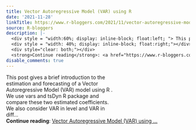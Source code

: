 ```yaml
---
title: Vector Autoregressive Model (VAR) using R
date: '2021-11-28'
linkTitle: https://www.r-bloggers.com/2021/11/vector-autoregressive-model-var-using-r/
source: R-bloggers
description: |-
  <div style = "width:60%; display: inline-block; float:left; "> This post gives a brief introduction to the estimation and forecasting of a Vector Autoregressive Model (VAR) model using R . We use vars and tsDyn R package and compare these two estimated coefficients. We also consider VAR in level and VAR in diff...</div>
  <div style = "width: 40%; display: inline-block; float:right;"></div>
  <div style="clear: both;"></div>
  <strong>Continue reading</strong>: <a href="https://www.r-bloggers.com/2021/11/vector-autoregressive-model-var-using-r/">Vector Autoregressive Model (VAR) using ...
disable_comments: true
---
```

<div style = "width:60%; display: inline-block; float:left; "> This post gives a brief introduction to the estimation and forecasting of a Vector Autoregressive Model (VAR) model using R . We use vars and tsDyn R package and compare these two estimated coefficients. We also consider VAR in level and VAR in diff...</div>
<div style = "width: 40%; display: inline-block; float:right;"></div>
<div style="clear: both;"></div>
<strong>Continue reading</strong>: <a href="https://www.r-bloggers.com/2021/11/vector-autoregressive-model-var-using-r/">Vector Autoregressive Model (VAR) using ...
